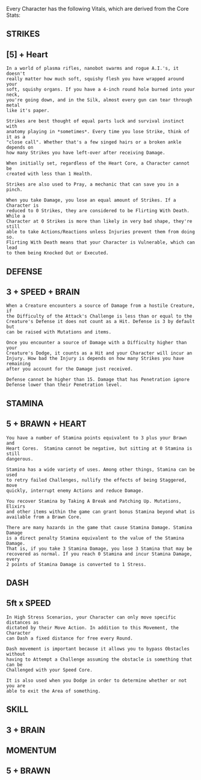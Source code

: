 Every Character has the following Vitals, which are derived from the Core Stats:

STRIKES            
-------
[5] + Heart 
-----------

    In a world of plasma rifles, nanobot swarms and rogue A.I.'s, it doesn't
    really matter how much soft, squishy flesh you have wrapped around your
    soft, squishy organs. If you have a 4-inch round hole burned into your neck,
    you're going down, and in the Silk, almost every gun can tear through metal
    like it's paper.

    Strikes are best thought of equal parts luck and survival instinct with
    anatomy playing in *sometimes*. Every time you lose Strike, think of it as a
    "close call". Whether that's a few singed hairs or a broken ankle depends on
    how many Strikes you have left-over after receiving Damage.

    When initially set, regardless of the Heart Core, a Character cannot be
    created with less than 1 Health.  

    Strikes are also used to Pray, a mechanic that can save you in a pinch.

    When you take Damage, you lose an equal amount of Strikes. If a Character is
    reduced to 0 Strikes, they are considered to be Flirting With Death. While a
    Character at 0 Strikes is more than likely in very bad shape, they're still
    able to take Actions/Reactions unless Injuries prevent them from doing so.
    Flirting With Death means that your Character is Vulnerable, which can lead
    to them being Knocked Out or Executed.

DEFENSE
-------
3 + SPEED + BRAIN
-----------------
    
    When a Creature encounters a source of Damage from a hostile Creature, if
    the Difficulty of the Attack's Challenge is less than or equal to the
    Creature's Defense it does not count as a Hit. Defense is 3 by default but
    can be raised with Mutations and items.

    Once you encounter a source of Damage with a Difficulty higher than your
    Creature's Dodge, it counts as a Hit and your Character will incur an
    Injury. How bad the Injury is depends on how many Strikes you have remaining
    after you account for the Damage just received.

    Defense cannot be higher than 15. Damage that has Penetration ignore
    Defense lower than their Penetration level.

STAMINA 
-------
5 + BRAWN + HEART
-----------------
    
    You have a number of Stamina points equivalent to 3 plus your Brawn and
    Heart Cores.  Stamina cannot be negative, but sitting at 0 Stamina is still
    dangerous.

    Stamina has a wide variety of uses. Among other things, Stamina can be used
    to retry failed Challenges, nullify the effects of being Staggered, move
    quickly, interrupt enemy Actions and reduce Damage.

    You recover Stamina by Taking A Break and Patching Up. Mutations, Elixirs
    and other items within the game can grant bonus Stamina beyond what is
    available from a Brawn Core.

    There are many hazards in the game that cause Stamina Damage. Stamina Damage
    is a direct penalty Stamina equivalent to the value of the Stamina Damage.
    That is, if you take 3 Stamina Damage, you lose 3 Stamina that may be
    recovered as normal. If you reach 0 Stamina and incur Stamina Damage, every
    2 points of Stamina Damage is converted to 1 Stress.

DASH
----
5ft x SPEED
-----------

    In High Stress Scenarios, your Character can only move specific distances as
    dictated by their Move Action. In addition to this Movement, the Character
    can Dash a fixed distance for free every Round.

    Dash movement is important because it allows you to bypass Obstacles without
    having to Attempt a Challenge assuming the obstacle is something that can be
    Challenged with your Speed Core.

    It is also used when you Dodge in order to determine whether or not you are
    able to exit the Area of something.

SKILL
-----
3 + BRAIN
---------


MOMENTUM
--------
5 + BRAWN
---------


